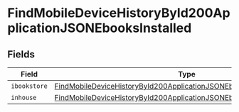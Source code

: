 # FindMobileDeviceHistoryById200ApplicationJSONEbooksInstalled


## Fields

| Field                                                                                                                                                                         | Type                                                                                                                                                                          | Required                                                                                                                                                                      | Description                                                                                                                                                                   |
| ----------------------------------------------------------------------------------------------------------------------------------------------------------------------------- | ----------------------------------------------------------------------------------------------------------------------------------------------------------------------------- | ----------------------------------------------------------------------------------------------------------------------------------------------------------------------------- | ----------------------------------------------------------------------------------------------------------------------------------------------------------------------------- |
| `ibookstore`                                                                                                                                                                  | [FindMobileDeviceHistoryById200ApplicationJSONEbooksInstalledIbookstore](../../models/operations/findmobiledevicehistorybyid200applicationjsonebooksinstalledibookstore.md)[] | :heavy_minus_sign:                                                                                                                                                            | N/A                                                                                                                                                                           |
| `inhouse`                                                                                                                                                                     | [FindMobileDeviceHistoryById200ApplicationJSONEbooksInstalledInhouse](../../models/operations/findmobiledevicehistorybyid200applicationjsonebooksinstalledinhouse.md)[]       | :heavy_minus_sign:                                                                                                                                                            | N/A                                                                                                                                                                           |